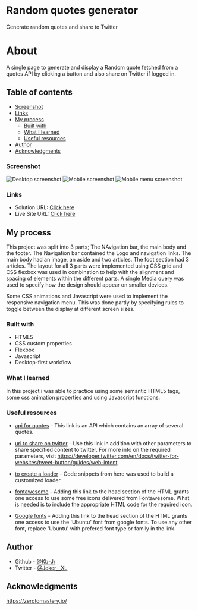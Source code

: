 # Random quotes generator
 Generate random quotes and share to Twitter



# About
A single page to generate and display a Random quote fetched from a quotes API by clicking a button and also share on Twitter if logged in.

## Table of contents

  - [Screenshot](#screenshot)
  - [Links](#links)
- [My process](#my-process)
  - [Built with](#built-with)
  - [What I learned](#what-i-learned)
  - [Useful resources](#useful-resources)
- [Author](#author)
- [Acknowledgments](#acknowledgments)


### Screenshot

![Desktop screenshot](./design/desktop-design.png)
![Mobile screenshot](./design/mobile-design.png)
![Mobile menu screenshot](./design/mobile-menu.png)


### Links

- Solution URL: [Click here](https://github.com/Kb-Jr/News-Homepage.git)
- Live Site URL: [Click here](https://kb-jr.github.io/News-Homepage/)

## My process

This project was split into 3 parts; The NAvigation bar, the main body and the footer. The Navigation bar contained the Logo and navigation links. The main body had an image, an aside and two articles. The foot section had 3 articles. The layout for all 3 parts were implemented using CSS grid and CSS flexbox was used in combination to help with the alignment and spacing of elements within the different parts. A single Media query was used to specify how the design should appear on smaller devices.

Some CSS animations and Javascript were used to implement the responsive navigation menu. This was done partly by specifying rules to toggle between the display at different screen sizes.


### Built with

- HTML5 
- CSS custom properties
- Flexbox
- Javascript
- Desktop-first workflow


### What I learned

In this project i was able to practice using some semantic HTML5 tags, some css animation properties and using Javascript functions.


### Useful resources

- [api for quotes](https://type.fit/api/quotes) - This link is an API which contains an array of several quotes.

- [url to share on twitter](https:twitter.com/intent/tweet) - Use this link in addition with other parameters to share specified content to twitter. For more info on the required parameters, visit https://developer.twitter.com/en/docs/twitter-for-websites/tweet-button/guides/web-intent.

- [to create a loader](https://www.w3schools.com/howto/howto_css_loader.asp) - Code snippets from here was used to build a customized loader

- [fontawesome](https://kit.fontawesome.com/61ca9c0951.js) - Adding this link to the head section of the HTML grants one access to use some free icons delivered from Fontawesome. What is needed is to include the appropriate HTML code for the required icon. 

- [Google fonts](https://fonts.googleapis.com/css?family=Ubuntu) - Adding this link to the head section of the HTML grants one access to use the 'Ubuntu' font from google fonts. To use any other font, replace 'Ubuntu' with prefered font type or family in the link.


## Author

- Github - [@Kb-Jr](https://github.com/Kb-Jr)
- Twitter - [@Joker__XL](https://www.twitter.com/Joker__XL)


## Acknowledgments
https://zerotomastery.io/


